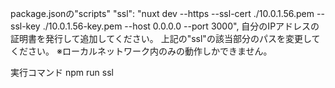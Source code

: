 package.jsonの"scripts"
"ssl": "nuxt dev --https --ssl-cert ./10.0.1.56.pem --ssl-key ./10.0.1.56-key.pem --host 0.0.0.0 --port 3000",
自分のIPアドレスの証明書を発行して追加してください。
上記の"ssl"の該当部分のパスを変更してください。
※ローカルネットワーク内のみの動作しかできません。

実行コマンド
npm run ssl


